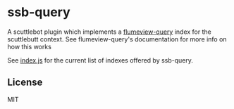 # ssb-query

A scuttlebot plugin which implements a [flumeview-query](https://github.com/flumedb/flumeview-query) index for the scuttlebutt context. 
See flumeview-query's documentation for more info on how this works

See [index.js](./index.js) for the current list of indexes offered by ssb-query.

## License

MIT
